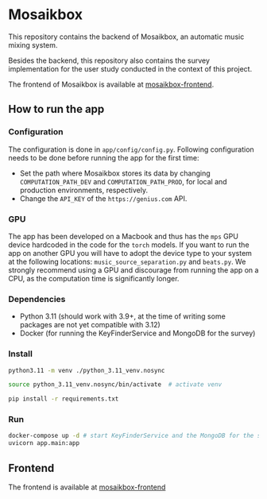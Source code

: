 # Mosaikbox

This repository contains the backend of Mosaikbox, an automatic music mixing system.

Besides the backend, this repository also contains the survey implementation for the user study conducted in the context of this project.

The frontend of Mosaikbox is available at [mosaikbox-frontend](github.com/...).


## How to run the app

### Configuration
The configuration is done in `app/config/config.py`. Following configuration needs to be done before running the app for the first time:
- Set the path where Mosaikbox stores its data by changing `COMPUTATION_PATH_DEV` and `COMPUTATION_PATH_PROD`, for local and production environments, respectively.
- Change the `API_KEY` of the `https://genius.com` API.

### GPU
The app has been developed on a Macbook and thus has the `mps` GPU device hardcoded in the code for the `torch` models.
If you want to run the app on another GPU you will have to adopt the device type to your system at the following locations: `music_source_separation.py` and `beats.py`.
We strongly recommend using a GPU and discourage from running the app on a CPU, as the computation time is significantly longer.

### Dependencies
- Python 3.11 (should work with 3.9+, at the time of writing some packages are not yet compatible with 3.12)
- Docker (for running the KeyFinderService and MongoDB for the survey)

### Install
```sh
python3.11 -m venv ./python_3.11_venv.nosync

source python_3.11_venv.nosync/bin/activate  # activate venv

pip install -r requirements.txt
```

### Run
```sh
docker-compose up -d # start KeyFinderService and the MongoDB for the survey
uvicorn app.main:app
```

## Frontend
The frontend is available at [mosaikbox-frontend](github.com/...)
